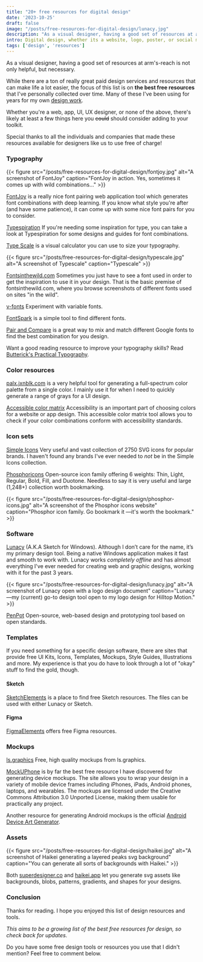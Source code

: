 ```yaml
---
title: "20+ free resources for digital design"
date: '2023-10-25'
draft: false
image: "/posts/free-resources-for-digital-design/lunacy.jpg"
description: "As a visual designer, having a good set of resources at arm's-reach is not only helpful, but necessary. This is my list of the best free resources that I've collected over time."
intro: Digital design, whether its a website, logo, poster, or social media graphic, is like a blank canvas ready for the paint.
tags: ['design', 'resources']
---
```


As a visual designer, having a good set of resources at arm's-reach is not only helpful, but necessary.

While there are a ton of really great paid design services and resources that can make life a lot easier, the focus of this list is on **the best free resources** that I've personally collected over time. Many of these I've been using for years for my own [design work](/work/). 

Whether you're a web, app, UI, UX designer, or none of the above, there's likely at least a few things here you ~~could~~ should consider adding to your toolkit.

Special thanks to all the individuals and companies that made these resources available for designers like us to use free of charge!


### Typography

{{< figure src="/posts/free-resources-for-digital-design/fontjoy.jpg" alt="A screenshot of FontJoy" caption="FontJoy in action. Yes, sometimes it comes up with wild combinations..." >}}

[FontJoy](https://fontjoy.com/) is a really nice font pairing web application tool which generates font combinations with deep learning. If you know what style you're after (and have some patience), it can come up with some nice font pairs for you to consider.

[Typespiration](https://typespiration.com/) If you're needing some inspiration for type, you can take a look at Typespiration for some designs and guides for font combinations.

[Type Scale](https://typescale.com/) is a visual calculator you can use to size your typography.

{{< figure src="/posts/free-resources-for-digital-design/typescale.jpg" alt="A screenshot of Typescale" caption="Typescale" >}}

[Fontsinthewild.com](https://www.fontsinthewild.com/) Sometimes you just have to see a font used in order to get the inspiration to use it in your design. That is the basic premise of fontsinthewild.com, where you browse screenshots of different fonts used on sites "in the wild".

[v-fonts](https://v-fonts.com/) Experiment with variable fonts.

[FontSpark](https://fontspark.netlify.app/) is a simple tool to find different fonts.

[Pair and Compare](https://www.pairandcompare.net/) is a great way to mix and match different Google fonts to find the best combination for you design.

Want a good reading resource to improve your typography skills? Read [Butterick's Practical Typography](https://practicaltypography.com/).


### Color resources

[palx.jxnblk.com](https://palx.jxnblk.com/) is a very helpful tool for generating a full-spectrum color palette from a single color. I mainly use it for when I need to quickly generate a range of grays for a UI design.

[Accessible color matrix](https://toolness.github.io/accessible-color-matrix/) Accessibility is an important part of choosing colors for a website or app design. This accessible color matrix tool allows you to check if your color combinations conform with accessibility standards.


### Icon sets

[Simple Icons](https://simpleicons.org/) Very useful and vast collection of 2750 SVG icons for popular brands. I haven't found any brands I've ever needed to *not* be in the Simple Icons collection.

[Phosphoricons](https://phosphoricons.com/) Open-source icon family offering 6 weights: Thin, Light, Regular, Bold, Fill, and Duotone. Needless to say it is very useful and large (1,248+) collection worth bookmarking.

{{< figure src="/posts/free-resources-for-digital-design/phosphor-icons.jpg" alt="A screenshot of the Phosphor icons website" caption="Phosphor icon family. Go bookmark it —it's worth the bookmark." >}}


### Software

[Lunacy](https://icons8.com/lunacy) (A.K.A Sketch for Windows). Although I don’t care for the name, it’s my primary design tool. Being a native Windows application makes it fast and smooth to work with. Lunacy works *completely offline* and has almost everything I've ever needed for creating web and graphic designs, working with it for the past 3 years.

{{< figure src="/posts/free-resources-for-digital-design/lunacy.jpg" alt="A screenshot of Lunacy open with a logo design document" caption="Lunacy —my (current) go-to design tool open to my logo design for Hilltop Motion." >}}

[PenPot](https://penpot.app) Open-source, web-based design and prototyping tool based on open standards.


### Templates

If you need something for a specific design software, there are sites that provide free UI Kits, Icons, Templates, Mockups, Style Guides, Illustrations and more. My experience is that you do have to look through a lot of "okay" stuff to find the gold, though.

#### Sketch

[SketchElements](https://sketchelements.com/) is a place to find free Sketch resources. The files can be used with either Lunacy or Sketch.

#### Figma

[FigmaElements](https://figmaelements.com/) offers free Figma resources.


### Mockups

[ls.graphics](https://www.ls.graphics/free-mockups) Free, high quality mockups from ls.graphics.

[MockUPhone](https://mockuphone.com/) is by far the best free resource I have discovered for generating device mockups. The site allows you to wrap your design in a variety of mobile device frames including iPhones, iPads, Android phones, laptops, and wearables. The mockups are licensed under the Creative Commons Attribution 3.0 Unported License, making them usable for practically any project.

Another resource for generating Android mockups is the official [Android Device Art Generator](https://developer.android.com/distribute/marketing-tools/device-art-generator).


### Assets

{{< figure src="/posts/free-resources-for-digital-design/haikei.jpg" alt="A screenshot of Haikei generating a layered peaks svg background" caption="You can generate all sorts of backgrounds with Haikei." >}}

Both [superdesigner.co](https://superdesigner.co/) and [haikei.app](https://haikei.app/) let you generate svg assets like backgrounds, blobs, patterns, gradients, and shapes for your designs.


### Conclusion

Thanks for reading. I hope you enjoyed this list of design resources and tools. 

*This aims to be a growing list of the best free resources for design, so check back for updates.*

Do you have some free design tools or resources you use that I didn't mention? Feel free to comment below. 


